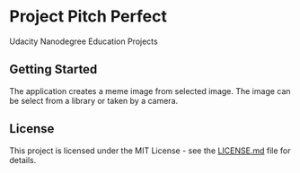 # Project Pitch Perfect

Udacity Nanodegree Education Projects

## Getting Started

The application creates a meme image from selected image. The image can be select from a library or taken by a camera.

## License

This project is licensed under the MIT License - see the [LICENSE.md](LICENSE.md) file for details.
